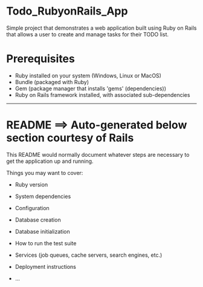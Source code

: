 # Todo_RubyonRails_App
Simple project that demonstrates a web application built using Ruby on Rails that allows a user to create and manage tasks for their TODO list.


# Prerequisites
- Ruby installed on your system (Windows, Linux or MacOS)
- Bundle (packaged with Ruby)
- Gem (package manager that installs 'gems' (dependencies))
- Ruby on Rails framework installed, with associated sub-dependencies

---
# README ==> Auto-generated below section courtesy of Rails

This README would normally document whatever steps are necessary to get the
application up and running.

Things you may want to cover:

* Ruby version

* System dependencies

* Configuration

* Database creation

* Database initialization

* How to run the test suite

* Services (job queues, cache servers, search engines, etc.)

* Deployment instructions

* ...

